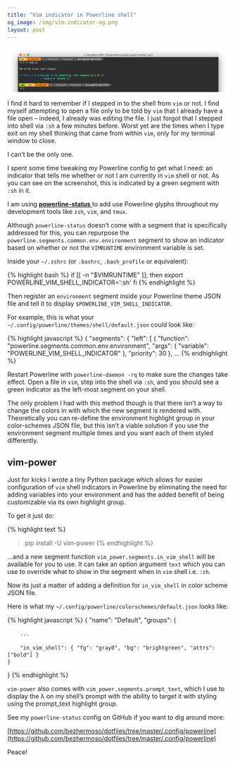 ```yaml
---
title: "Vim indicator in Powerline shell"
og_image: /img/vim-indicator-og.png
layout: post
---
```


<img src="/img/vim-indicator.png">

I find it hard to remember if I stepped in to the shell from `vim` or not. I find
myself attempting to open a file only to be told by `vim` that I already have
a file open – indeed, I already was editing the file. I just forgot that
I stepped into shell via `:sh` a few minutes before. Worst yet are the times when
I type exit on my shell thinking that came from within `vim`, only for my
terminal window to close.

I can’t be the only one.

<!--stop-->

I spent some time tweaking my Powerline config to get what I need: an indicator
that tells me whether or not I am currently in `vim` shell or not. As you can see
on the screenshot, this is indicated by a green segment with `:sh` in it.

I am using [ **powerline-status** ](http://powerline.readthedocs.org/en/latest/) to add use Powerline glyphs throughout my
development tools like `zsh`, `vim`, and `tmux`.

Although `powerline-status` doesn’t come with a segment that is specifically
addressed for this, you can repurpose the
`powerline.segments.common.env.environment` segment to show an indicator based on
whether or not the `VIMRUNTIME` environment variable is set.

Inside your `~/.zshrc` (or `.bashrc`, `.bash_profile` or equivalent):

{% highlight bash %}
if [[ -n "$VIMRUNTIME" ]]; then
    export POWERLINE_VIM_SHELL_INDICATOR=':sh'
fi
{% endhighlight %}

Then register an `environment` segment inside your Powerline theme JSON file
and tell it to display `$POWERLINE_VIM_SHELL_INDICATOR`.

For example, this is what your
`~/.config/powerline/themes/shell/default.json` could look like:

{% highlight javascript %}
{
    "segments": {
        "left": [
            {
                "function": "powerline.segments.common.env.environment",
                "args": {
                    "variable": "POWERLINE_VIM_SHELL_INDICATOR"
                },
                "priority": 30
            },
    ...
{% endhighlight %}

Restart Powerline with `powerline-daemon -rq` to make sure the changes take effect.
Open a file in `vim`, step into the shell via `:sh`, and you should see a green
indicator as the left-most segment on your shell.

The only problem I had with this method though is that there isn’t a way to change
the colors in with which the new segment is rendered with.  Theoretically you can
re-define the environment highlight group in your color-schemes JSON file, but
this isn’t a viable solution if you use the environment segment multiple times and
you want each of them styled differently.

## vim-power

Just for kicks I wrote a tiny Python package which allows for easier configuration of `vim`
shell indicators in Powerline by eliminating the need for adding variables into your
environment and has the added benefit of being customizable via its own highlight group.

To get it just do:

{% highlight text %}
> pip install -U vim-power
{% endhighlight %}

…and a new segment function `vim_power.segments.in_vim_shell` will be available for you to use.
It can take an option argument `text` which you can use to override what to show in the
segment when in `vim` shell i.e. `:sh`.

Now its just a matter of adding a definition for `in_vim_shell` in color scheme JSON file.

Here is what my `~/.config/powerline/colorschemes/default.json` looks like:

{% highlight javascript %}
{
    "name": "Default",
    "groups": {

        ...

        "in_vim_shell": { "fg": "gray0", "bg": "brightgreen", "attrs": ["bold"] }
    }
}
{% endhighlight %}

`vim-power` also comes with `vim_power.segments.prompt_text`, which I use to
display the λ on my shell’s prompt with the ability to target it with styling
using the prompt_text highlight group.

See my `powerline-status` config on GitHub if you want to dig around more:

[https://github.com/bezhermoso/dotfiles/tree/master/.config/powerline](https://github.com/bezhermoso/dotfiles/tree/master/.config/powerline)

Peace!
